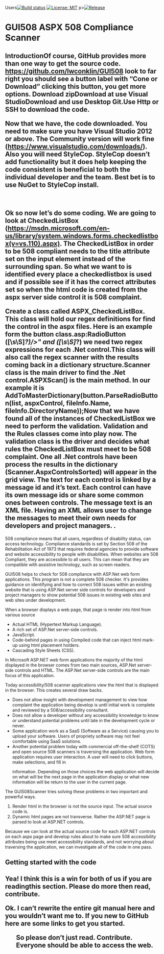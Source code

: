 Users[![Build status](https://img.shields.io/appveyor/ci/lwconklin/gui508.svg?label=Build&maxAge=60)](https://ci.appveyor.com/project/lwconklin/gui508)
[![License: MIT](https://img.shields.io/badge/License-MIT-yellow.svg)](https://opensource.org/licenses/MIT)
p>[![Release](https://img.shields.io/github/release/lwconklin/gui508.svg?label=Release&maxAge=60)](https://github.com/lwconklin/gui508/releases/latest)  


# <h1>GUI508 ASPX 508 Compliance Scanner</h1>

<h2>Introduction<Download the code from GitHub https://help.github.com/articles/cloning-a-repository/
Command line to download code in current directory git clone git://github.com/lwconklin/GUI508.git

Of course, GitHub provides more than one way to get the source code. https://github.com/lwconklin/GUI508 look to far right you should see a button label with “Cone or Download” clicking this button, you get more options.
Download zipDownload at use Visual StudioDownload and use Desktop Git.Use Http or SSH to download the code.

Now that we have, the code downloaded. You need to make sure
you have Visual Studio 2012 or above. The Community version will work fine (https://www.visualstudio.com/downloads/).
Also you will need StyleCop. StyleCop doesn’t add functionality but it does help
keeping the code consistent is beneficial to both the individual developer and
the team. Best bet is to use NuGet to StyleCop install.

 

Ok so now let’s do some coding. We are going to look at CheckedListBox
(https://msdn.microsoft.com/en-us/library/system.windows.forms.checkedlistbox(v=vs.110).aspx).
The CheckedListBox in order to be 508 compliant needs to the title attribute
set on the input element instead of the surrounding span. So what we want to is
identified every place a checkedlistbox is used and if possible see if it has
the correct attributes set so when the html code is created from the aspx
server side control it is 508 complaint.

Create a class called ASPX_CheckedListBox. This class will hold our regex definitions for find
the control in the aspx files. Here is an example form the button class.asp:RadioButton ([\s\S]*?)/>" and ([\s\S]*?)
we need two regex expressions for each .Net control.This class will also call the regex scanner with
the results coming back in a dictionary structure.Scanner class is the main driver to find the
.Net control.ASPXScan() is the main method. In our example it
is AddToMasterDictionary(button.ParseRadioButton(list, aspxControl,
fileInfo.Name, fileInfo.DirectoryName));Now that we have found all of the instances of
CheckedListBox we need to perform the validation. Validation and the Rules
classes come into play now. The validation class is the driver and decides what
rules the CheckedListBox must meet to be 508 complaint. One all .Net controls have been process the results
in the dictionary (Scanner.AspxControlsSorted) will appear in the grid view. The text for each control is linked by a message
id and it’s text. Each control can have its own message ids or share some
common ones between controls. The message text is an XML file. Having an XML
allows user to change the messages to meet their own needs for developers and
project managers. .</h2>
<p>
508 compliance means that all users, regardless of disability status, can access technology. 
Compliance standards is set by Section 508 of the Rehabilitation Act of 1973 that requires federal agencies to provide software and website accessibility to people with disabilities. When websites are 508 Compliant, they are accessible to all users. This can mean that they are compatible with assistive technology, such as screen readers.

GUI508 helps to check for 508 compliance with ASP.Net web form applications. This program is not a complete 508 checker. It's provides guidance on identifying and how to correct 508 issues within an existing website that is using ASP.Net server side controls for developers and project managers to show potential 508 issues in existing web sites and web sites under development.
</p>

<p>
When a browser displays a web page, that page is render into html from various source
</p>
<ul>

<li>Actual HTML (Hypertext Markup Language).</li>
<li>A rich set of ASP.Net server-side controls.</li>
<li>JavaScript.</li>
<li>Code-behind pages in using Compiled code that can inject html mark-up using html placement holders.</li>
<li>Cascading Style Sheets (CSS).</li>
</ul>
<p>
In Microsoft ASP.NET web form applications the majority of the html displayed in the browser comes from two main sources, ASP.Net server-side controls and HTML. The ASP.Net server-side controls are the main focus of this application.
</p>
<p>Today accessibility/508 scanner applications view the html that is displayed in the browser. This creates several draw backs.</p>
<ul>
<li>Does not allow insight with development management to view how complaint the application being develop is until initial work is complete and reviewed by a 508/accessibility consultant. </li>
<li>Does not allow a developer without any accessibility knowledge to know or understand potential problems until late in the development cycle or never.</li>
<li>Some application work as a SaaS (Software as a Service) causing you to upload your software. Users of propriety software may not feel comfortable using SaaS solutions.</li>
<li>Another potential problem today with commercial off-the-shelf (COTS) and open source 508 scanners is traversing the application. Web form application requires user interaction. A user will need to click buttons, make selections, and fill in

information. Depending on those choices the web application will decide on what will be the next page in the application display or what new information will be return to the user in the current page. </li>

</ul>
The GUI508Scanner
tries solving these problems in two important and powerful ways. 
<ol>
<li>Render html in the browser is not the source input. The actual source code is. </li>
<li>Dynamic html pages are not transverse. Rather the ASP.NET page is parsed to look at ASP.NET controls.</li>
</ol>


Because we can look at the actual source code for each ASP.NET controls on each aspx page and develop rules about to make sure 508 accessibility attributes being use meet accessibility standards, and not worrying about traversing the application, we can investigate all of the code in one pass.  


<h2>Getting started with the code<h2>

<p>Yea! I think this is a win for both of us if you are readingthis section. Please do more then read, contribute.

Ok. I can’t rewrite the entire git manual here and you wouldn’t want me to. If you new to GitHub here are some links to get you
started.</p>
<ol>


















So please don’t just read. Contribute. Everyone should be
able to access the web.



 

